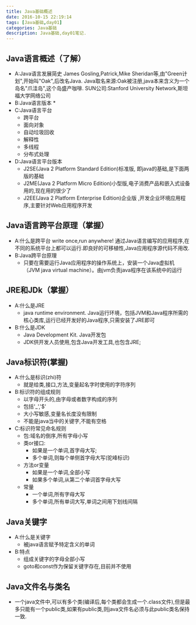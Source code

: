 ```yaml
---
title: Java基础概述
date: 2016-10-15 22:19:14
tags: [Java基础,day01]
categories: Java基础
description: Java基础,day01笔记.
---
```


## Java语言概述（了解）
* A:Java语言发展简史
    James Gosling,Patrick,Mike Sheridan等,由"Green计划",开始叫"Oak",后改名Java.
    Java取名来源:Oak被注册,java本来含义为一个岛名"爪洼岛",这个岛盛产咖啡.
    SUN公司:Stanford University Network,斯坦福大学网络公司
* B:Java语言版本
    *
* C:Java语言平台
    * 跨平台
    * 面向对象
    * 自动垃圾回收
    * 解释性
    * 多线程
    * 分布式处理
* D:Java语言平台版本
    * J2SE(Java 2 Platform Standard Edition)标准版, 即java的基础,是下面两版的基础
    * J2ME(Java 2 Platform Micro Edition)小型版,电子消费产品和嵌入式设备用的,现在用的很少了
    * J2EE(Java 2 Platform Enterprise Edition)企业版 ,开发企业环境应用程序,主要针对Web应用程序开发

## Java语言跨平台原理（掌握）
* A:什么是跨平台
    write once,run anywhere!
    通过Java语言编写的应用程序,在不同的系统平台上都可以运行.即良好的可移植性,Java应用程序源代码不用改.
* B:Java跨平台原理
    * 只要在需要运行Java应用程序的操作系统上，安装一个Java虚拟机（JVM java virtual machine）。由jvm负责java程序在该系统中的运行

## JRE和JDk（掌握）
* A:什么是JRE
    * java runtime environment. Java运行环境，包括JVM和Java程序所需的核心类库,运行已经开发好的Java程序,只需安装了JRE即可
* B:什么是JDK
    * Java Development Kit. Java开发包
    * JDK供开发人员使用,包含Java开发工具,也包含JRE;

## Java标识符(掌握)
* A:什么是标识(zhi)符
    - 就是给类,接口,方法,变量起名字时使用的字符序列
* B:标识符的组成规则
    - 以字母开头的,由字母或者数字构成的序列
    - 包括'_','$'
    - 大小写敏感,变量名长度没有限制
    - 不能是java当中的关键字,不能有空格
* C:标识符常见命名规则
    - 包:域名的倒序,所有字母小写
    - 类or接口:
        * 如果是一个单词,首字母大写;
        * 多个单词,则每个单侧首字母大写(驼峰标识)
    - 方法or变量
        * 如果是一个单词,全部小写
        * 如果多个单词,从第二个单词首字母大写
    - 常量
        * 一个单词,所有字母大写
        * 多个单词,所有单词大写,单词之间用下划线间隔

## Java关键字
* A:什么是关键字
    * 被java语言赋予特定含义的单词
* B:特点
    * 组成关键字的字母全部小写
    * goto和const作为保留关键字存在,目前并不使用

## Java文件名与类名

* 一个java文件中,可以有多个类(编译后,每个类都会生成一个.class文件),但是最多只能有一个public类,如果有public类,则java文件名必须与此public类名保持一致.
